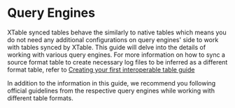 # Query Engines

XTable synced tables behave the similarly to native tables which means you do not need any additional configurations
on query engines' side to work with tables synced by XTable. This guide will delve into the details of working 
with various query engines.
For more information on how to sync a source format table to create necessary log files to be inferred as a
different format table, refer to [Creating your first interoperable table guide](/docs/how-to)

In addition to the information in this guide, we recommend you following official guidelines
from the respective query engines while working with different table formats.